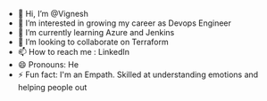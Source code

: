 - 👋 Hi, I’m @Vignesh
- 👀 I’m interested in growing my career as Devops Engineer
- 🌱 I’m currently learning Azure and Jenkins
- 💞️ I’m looking to collaborate on Terraform
- 📫 How to reach me : LinkedIn
- 😄 Pronouns: He
- ⚡ Fun fact: I'm an Empath. Skilled at understanding emotions and helping people out

<!---
vsivarav/vsivarav is a ✨ special ✨ repository because its `README.md` (this file) appears on your GitHub profile.
You can click the Preview link to take a look at your changes.
--->
